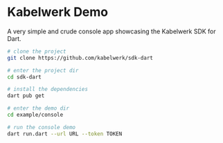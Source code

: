# Kabelwerk Demo

A very simple and crude console app showcasing the Kabelwerk SDK for Dart.

```sh
# clone the project
git clone https://github.com/kabelwerk/sdk-dart

# enter the project dir
cd sdk-dart

# install the dependencies
dart pub get

# enter the demo dir
cd example/console

# run the console demo
dart run.dart --url URL --token TOKEN
```
